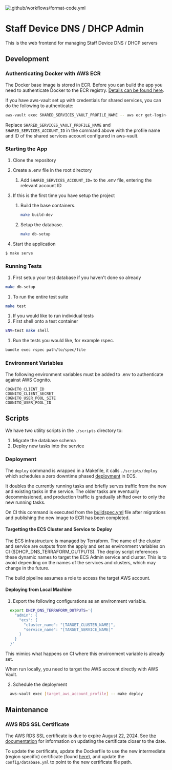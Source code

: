 ![.github/workflows/format-code.yml](https://github.com/ministryofjustice/staff-device-dns-dhcp-admin/workflows/.github/workflows/format-code.yml/badge.svg)

# Staff Device DNS / DHCP Admin

This is the web frontend for managing Staff Device DNS / DHCP servers

## Development

### Authenticating Docker with AWS ECR

The Docker base image is stored in ECR. Before you can build the app you need to authenticate Docker to the ECR registry. [Details can be found here](https://docs.aws.amazon.com/AmazonECR/latest/userguide/Registries.html#registry_auth).

If you have aws-vault set up with credentials for shared services, you can do the following to authenticate:

```bash
aws-vault exec SHARED_SERVICES_VAULT_PROFILE_NAME -- aws ecr get-login-password --region eu-west-2 | docker login --username AWS --password-stdin SHARED_SERVICES_ACCOUNT_ID.dkr.ecr.eu-west-2.amazonaws.com
```

Replace ```SHARED_SERVICES_VAULT_PROFILE_NAME``` and ```SHARED_SERVICES_ACCOUNT_ID``` in the command above with the profile name and ID of the shared services account configured in aws-vault.

### Starting the App

1. Clone the repository
1. Create a .env file in the root directory
   1. Add `SHARED_SERVICES_ACCOUNT_ID=` to the .env file, entering the relevant account ID
1. If this is the first time you have setup the project

   1. Build the base containers.

      ```sh
      make build-dev
      ```

   2. Setup the database.

      ```sh
      make db-setup
      ```

1. Start the application

```sh
$ make serve
```

### Running Tests

1. First setup your test database if you haven't done so already

```sh
make db-setup
```

1. To run the entire test suite

```sh
make test
```

1. If you would like to run individual tests
1. First shell onto a test container

```sh
ENV=test make shell
```

1. Run the tests you would like, for example rspec.

```sh
bundle exec rspec path/to/spec/file
```

### Environment Variables

The following environment variables must be added to .env to authenticate against AWS Cognito.

```
COGNITO_CLIENT_ID
COGNITO_CLIENT_SECRET
COGNITO_USER_POOL_SITE
COGNITO_USER_POOL_ID
```

## Scripts

We have two utility scripts in the `./scripts` directory to:

1. Migrate the database schema
2. Deploy new tasks into the service

### Deployment

The `deploy` command is wrapped in a Makefile, it calls `./scripts/deploy` which schedules a zero downtime phased [deployment](https://docs.aws.amazon.com/AmazonECS/latest/developerguide/update-service.html) in ECS.

It doubles the currently running tasks and briefly serves traffic from the new and existing tasks in the service.
The older tasks are eventually decommissioned, and production traffic is gradually shifted over to only the new running tasks.

On CI this command is executed from the [buildspec.yml](./buildspec.yml) file after migrations and publishing the new image to ECR has been completed.

#### Targetting the ECS Cluster and Service to Deploy

The ECS infrastructure is managed by Terraform. The name of the cluster and service are outputs from the apply and set as environment variables on CI ($DHCP_DNS_TERRAFORM_OUTPUTS). The deploy script references these dynamic names to target the ECS Admin service and cluster. This is to avoid depending on the names of the services and clusters, which may change in the future.

The build pipeline assumes a role to access the target AWS account.

#### Deploying from Local Machine

1. Export the following configurations as an environment variable.

```bash
  export DHCP_DNS_TERRAFORM_OUTPUTS='{
    "admin": {
      "ecs": {
        "cluster_name": "[TARGET_CLUSTER_NAME]",
        "service_name": "[TARGET_SERVICE_NAME]"
      }
    }
  }'
```

This mimics what happens on CI where this environment variable is already set.

When run locally, you need to target the AWS account directly with AWS Vault.

2. Schedule the deployment

```bash
  aws-vault exec [target_aws_account_profile] -- make deploy
```

## Maintenance

### AWS RDS SSL Certificate

The AWS RDS SSL certificate is due to expire August 22, 2024. See [the documentation](https://docs.aws.amazon.com/documentdb/latest/developerguide/ca_cert_rotation.html) for information on updating the certificate closer to the date.

To update the certificate, update the Dockerfile to use the new intermediate (region specific) certificate (found [here](https://docs.aws.amazon.com/AmazonRDS/latest/UserGuide/UsingWithRDS.SSL.html)), and update the `config/database.yml` to point to the new certificate file path.
